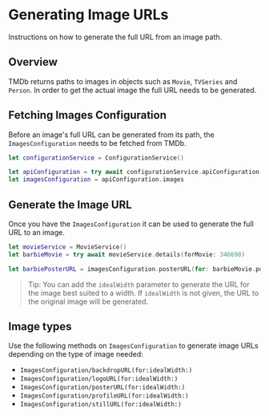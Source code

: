 # Generating Image URLs

Instructions on how to generate the full URL from an image path.

## Overview

TMDb returns paths to images in objects such as ``Movie``, ``TVSeries`` and
``Person``. In order to get the actual image the full URL needs to be
generated.

## Fetching Images Configuration

Before an image's full URL can be generated from its path, the
``ImagesConfiguration`` needs to be fetched from TMDb.

```swift
let configurationService = ConfigurationService()

let apiConfiguration = try await configurationService.apiConfiguration()
let imagesConfiguration = apiConfiguration.images
```

## Generate the Image URL

Once you have the ``ImagesConfiguration`` it can be used to generate the full
URL to an image.

```swift
let movieService = MovieService()
let barbieMovie = try await movieService.details(forMovie: 346698)

let barbiePosterURL = imagesConfiguration.posterURL(for: barbieMovie.posterPath)
```

> Tip: You can add the `idealWidth` parameter to generate the URL for the image
best suited to a width. If `idealWidth` is not given, the URL to the original
image will be generated.

## Image types

Use the following methods on ``ImagesConfiguration`` to generate image URLs
depending on the type of image needed:

* ``ImagesConfiguration/backdropURL(for:idealWidth:)``
* ``ImagesConfiguration/logoURL(for:idealWidth:)``
* ``ImagesConfiguration/posterURL(for:idealWidth:)``
* ``ImagesConfiguration/profileURL(for:idealWidth:)``
* ``ImagesConfiguration/stillURL(for:idealWidth:)``
